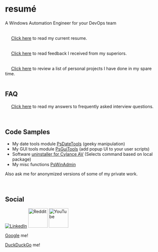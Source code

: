 # resum&#0233;
A Windows Automation Engineer for your DevOps team <img src="https://github.githubassets.com/images/icons/emoji/unicode/1f440.png" width="16">
</br>
</br>

<img src="https://github.githubassets.com/images/icons/emoji/unicode/1f4dd.png" width="16"> [Click here](https://github.com/tonypags/resume/blob/master/A-Pagliaro-Resume.md) to read my current resume.
</br>
</br>

<img src="https://github.githubassets.com/images/icons/emoji/unicode/1f4e3.png" width="16"> [Click here](https://github.com/tonypags/resume/blob/master/Testimonials.md) to read feedback I received from my superiors.
</br>
</br>

<img src="https://github.githubassets.com/images/icons/emoji/unicode/1f6e0.png" width="16"> [Click here](https://github.com/tonypags/resume/blob/master/Personal-Projects.md) to review a list of personal projects I have done in my spare time.
</br>
</br>

## FAQ
<img src="https://github.githubassets.com/images/icons/emoji/unicode/2753.png" width="16"> [Click here](https://github.com/tonypags/resume/blob/master/FAQ.md) to read my answers to frequently asked interview questions. 
</br>
</br>
</br>

## Code Samples
- My date tools module [PsDateTools](https://github.com/tonypags/PsDateTools/) (geeky manipulation)
- My GUI tools module [PsGuiTools](https://github.com/tonypags/PsGuiTools) (add popup UI to your user scripts)
- Software [uninstaller for Cylance AV](https://github.com/tonypags/resume/blob/master/code-samples/Get-CylanceUninstallString.ps1) (Selects command based on local package)
- My misc functions [PsWinAdmin](https://github.com/tonypags/PsWinAdmin)

Also ask me for anonymized versions of some of my private work. </br>
</br>
</br>

<!--
## Azure Certification
Check out [the progess I'm making](https://docs.microsoft.com/en-us/users/tony-3972/) towards my [Azure certifications](https://www.credly.com/badges/caa91913-fcea-444f-8280-971a4ae20031/public_url) over at Microsoft Learn and Credly! 
</br>
</br>
-->

## Social
[![LinkedIn](https://static.licdn.com/aero-v1/sc/h/al2o9zrvru7aqj8e1x2rzsrca)](https://www.linkedin.com/in/tony-pagliaro-a2923337)
<a href="https://www.reddit.com/user/Hoping_i_Get_poached"><img alt="Reddit" src="https://styles.redditmedia.com/t5_2sbgm/styles/communityIcon_ujft65fdell21.png?width=256&s=41492bfe9430a888e533a19669ae6468a0b238ae" width="64"></a>
<a href="https://www.youtube.com/channel/UCk6sSugylilH0HmzWxrpn5A"><img alt="YouTube" src="https://upload.wikimedia.org/wikipedia/commons/thumb/b/b8/YouTube_Logo_2017.svg/320px-YouTube_Logo_2017.svg.png" height="64"></a>
</br>

[Google](https://www.google.com/search?q=tonypags+powershell) me!
</br>

[DuckDuckGo](https://duckduckgo.com/?q=powershell+tonypags&ia=web) me!
</br>
